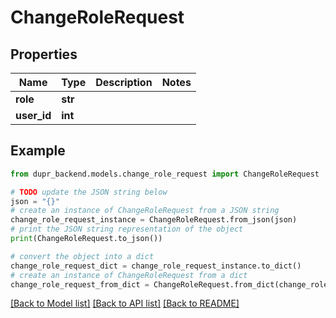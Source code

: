 # ChangeRoleRequest


## Properties

Name | Type | Description | Notes
------------ | ------------- | ------------- | -------------
**role** | **str** |  | 
**user_id** | **int** |  | 

## Example

```python
from dupr_backend.models.change_role_request import ChangeRoleRequest

# TODO update the JSON string below
json = "{}"
# create an instance of ChangeRoleRequest from a JSON string
change_role_request_instance = ChangeRoleRequest.from_json(json)
# print the JSON string representation of the object
print(ChangeRoleRequest.to_json())

# convert the object into a dict
change_role_request_dict = change_role_request_instance.to_dict()
# create an instance of ChangeRoleRequest from a dict
change_role_request_from_dict = ChangeRoleRequest.from_dict(change_role_request_dict)
```
[[Back to Model list]](../README.md#documentation-for-models) [[Back to API list]](../README.md#documentation-for-api-endpoints) [[Back to README]](../README.md)


